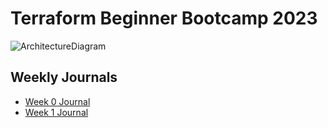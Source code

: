 # Terraform Beginner Bootcamp 2023

![ArchitectureDiagram](https://github.com/varunkuntal/terraform-beginner-bootcamp-2023/assets/5608920/b0c03d6c-0682-409e-87f2-23e0644161c6)

## Weekly Journals
  - [Week 0 Journal](journal/week0.md)
  - [Week 1 Journal](journal/week1.md)
